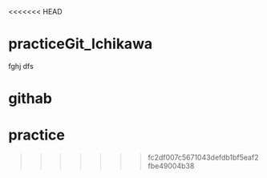 <<<<<<< HEAD
# practiceGit_Ichikawa

fghj
dfs

githab
=======
# practice
>>>>>>> fc2df007c5671043defdb1bf5eaf2fbe49004b38
